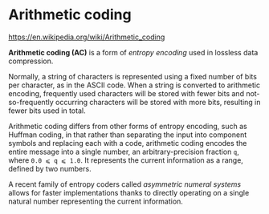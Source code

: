 # Arithmetic coding

https://en.wikipedia.org/wiki/Arithmetic_coding

**Arithmetic coding (AC)** is a form of *entropy encoding* used in lossless data compression.

Normally, a string of characters is represented using a fixed number of bits per character, as in the ASCII code. When a string is converted to arithmetic encoding, frequently used characters will be stored with fewer bits and not-so-frequently occurring characters will be stored with more bits, resulting in fewer bits used in total.

Arithmetic coding differs from other forms of entropy encoding, 
such as Huffman coding, in that 
rather than separating the input into component symbols 
and replacing each with a code, 
arithmetic coding encodes the entire message 
into a single number, 
an arbitrary-precision fraction `q`, 
where `0.0 ⩽ q ⩽ 1.0`. 
It represents the current information 
as a range, defined by two numbers.

A recent family of entropy coders called *asymmetric numeral systems* 
allows for faster implementations 
thanks to directly operating 
on a single natural number 
representing the current information.
